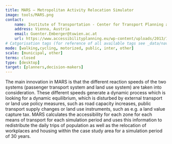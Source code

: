 ```yaml
---
title: MARS – Metropolitan Activity Relocation Simulator 
image: tools/MARS.png
contact:
    name: Institute of Transportation - Center for Transport Planning and Traffic Engineering, University of Technology Vienna 
    address: Vienna, Austria
    email: Guenter.Emberger@tuwien.ac.at
    url: https://www.accessibilityplanning.eu/wp-content/uploads/2013/10/MARS.pdf
# Catgorisation tags (for reference of all available tags see _data/navigation_tools.yml file):
mode: [walking,cycling, motorized, public, inter, other]
scale: [municipal, other]
terms: closed
type: [desktop]
target: [planners,decision-makers]
---
```


The main innovation in MARS is that the different reaction speeds of the two systems (passenger transport system and land use system) are taken into consideration. These different speeds generate a dynamic process which is looking for a dynamic equilibrium, which is disturbed by external transport or land use policy measures, such as road capacity increases, public transport supply changes or land use instruments, such as e.g. a land value capture tax. MARS calculates the accessibility for each zone for each means of transport for each simulation period and uses this information to redistribute the daily trips of population as well as the relocation of workplaces and housing within the case study area for a simulation period of 30 years.